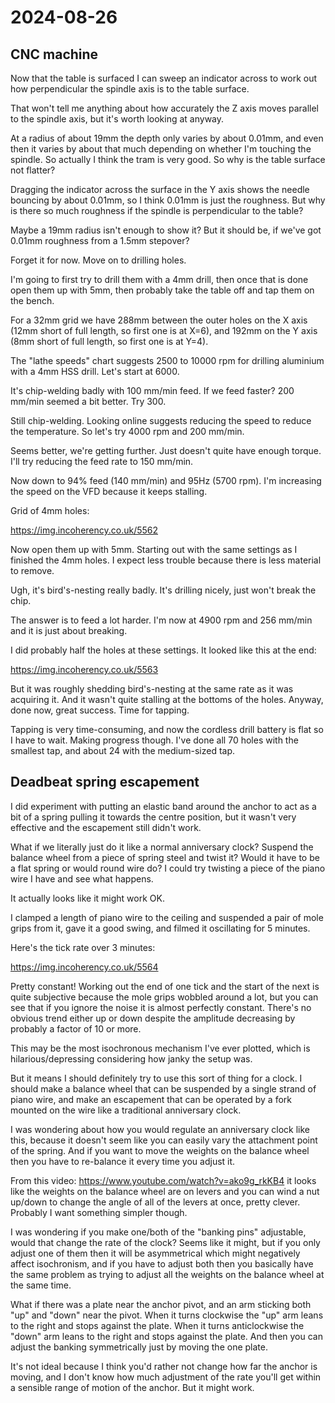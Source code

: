 # 2024-08-26

## CNC machine

Now that the table is surfaced I can sweep an indicator across to work out how perpendicular
the spindle axis is to the table surface.

That won't tell me anything about how accurately the Z axis moves parallel to the spindle axis,
but it's worth looking at anyway.

At a radius of about 19mm the depth only varies by about 0.01mm, and even then it varies by about
that much depending on whether I'm touching the spindle. So actually I think the tram is very good.
So why is the table surface not flatter?

Dragging the indicator across the surface in the Y axis shows the needle bouncing by about 0.01mm, so I think
0.01mm is just the roughness. But why is there so much roughness if the spindle is perpendicular to the table?

Maybe a 19mm radius isn't enough to show it? But it should be, if we've got 0.01mm roughness from a 1.5mm stepover?

Forget it for now. Move on to drilling holes.

I'm going to first try to drill them with a 4mm drill, then once that is done open them up with 5mm, then
probably take the table off and tap them on the bench.

For a 32mm grid we have 288mm between the outer holes on the X axis (12mm short of full length, so first one is at X=6),
and 192mm on the Y axis (8mm short of full length, so first one is at Y=4).

The "lathe speeds" chart suggests 2500 to 10000 rpm for drilling aluminium with a 4mm HSS drill. Let's start at 6000.

It's chip-welding badly with 100 mm/min feed. If we feed faster? 200 mm/min seemed a bit better. Try 300.

Still chip-welding. Looking online suggests reducing the speed to reduce the temperature. So let's try 4000 rpm and 200 mm/min.

Seems better, we're getting further. Just doesn't quite have enough torque. I'll try reducing the feed rate to 150 mm/min.

Now down to 94% feed (140 mm/min) and 95Hz (5700 rpm). I'm increasing the speed on the VFD because it keeps stalling.

Grid of 4mm holes:

https://img.incoherency.co.uk/5562

Now open them up with 5mm. Starting out with the same settings as I finished the 4mm holes. I expect less trouble because there
is less material to remove.

Ugh, it's bird's-nesting really badly. It's drilling nicely, just won't break the chip.

The answer is to feed a lot harder. I'm now at 4900 rpm and 256 mm/min and it is just about breaking.

I did probably half the holes at these settings. It looked like this at the end:

https://img.incoherency.co.uk/5563

But it was roughly shedding bird's-nesting at the same rate as it was acquiring it. And it wasn't quite stalling at
the bottoms of the holes. Anyway, done now, great success. Time for tapping.

Tapping is very time-consuming, and now the cordless drill battery is flat so I have to wait. Making progress though.
I've done all 70 holes with the smallest tap, and about 24 with the medium-sized tap.

## Deadbeat spring escapement

I did experiment with putting an elastic band around the anchor to act as a bit of a spring pulling it towards the centre position,
but it wasn't very effective and the escapement still didn't work.

What if we literally just do it like a normal anniversary clock? Suspend the balance wheel from a piece of spring steel and twist it? Would it have
to be a flat spring or would round wire do? I could try twisting a piece of the piano wire I have and see what happens.

It actually looks like it might work OK.

I clamped a length of piano wire to the ceiling and suspended a pair of mole grips from it, gave it a good swing, and filmed it oscillating for 5 minutes.

Here's the tick rate over 3 minutes:

https://img.incoherency.co.uk/5564

Pretty constant! Working out the end of one tick and the start of the next is quite subjective because the mole grips wobbled around a lot, but you can
see that if you ignore the noise it is almost perfectly constant. There's no obvious trend either up or down despite the amplitude decreasing by probably
a factor of 10 or more.

This may be the most isochronous mechanism I've ever plotted, which is hilarious/depressing considering how janky the setup was.

But it means I should definitely try to use this sort of thing for a clock. I should make a balance wheel that can be suspended by a single strand of
piano wire, and make an escapement that can be operated by a fork mounted on the wire like a traditional anniversary clock.

I was wondering about how you would regulate an anniversary clock like this, because it doesn't seem like you can easily vary the attachment point of the
spring. And if you want to move the weights on the balance wheel then you have to re-balance it every time you adjust it.

From this video: https://www.youtube.com/watch?v=ako9g_rkKB4 it looks like the weights on the balance wheel are on levers and you can wind a nut up/down
to change the angle of all of the levers at once, pretty clever. Probably I want something simpler though.

I was wondering if you make one/both of the "banking pins" adjustable, would that change the rate of the clock? Seems like it might, but if you only
adjust one of them then it will be asymmetrical which might negatively affect isochronism, and if you have to adjust both then you basically have the same problem
as trying to adjust all the weights on the balance wheel at the same time.

What if there was a plate near the anchor pivot, and an arm sticking both "up" and "down" near the pivot. When it turns clockwise the "up" arm leans to the right
and stops against the plate. When it turns anticlockwise the "down" arm leans to the right and stops against the plate. And then you can adjust the banking
symmetrically just by moving the one plate.

It's not ideal because I think you'd rather not change how far the anchor is moving, and I don't know how much adjustment of the rate you'll get within
a sensible range of motion of the anchor. But it might work.
